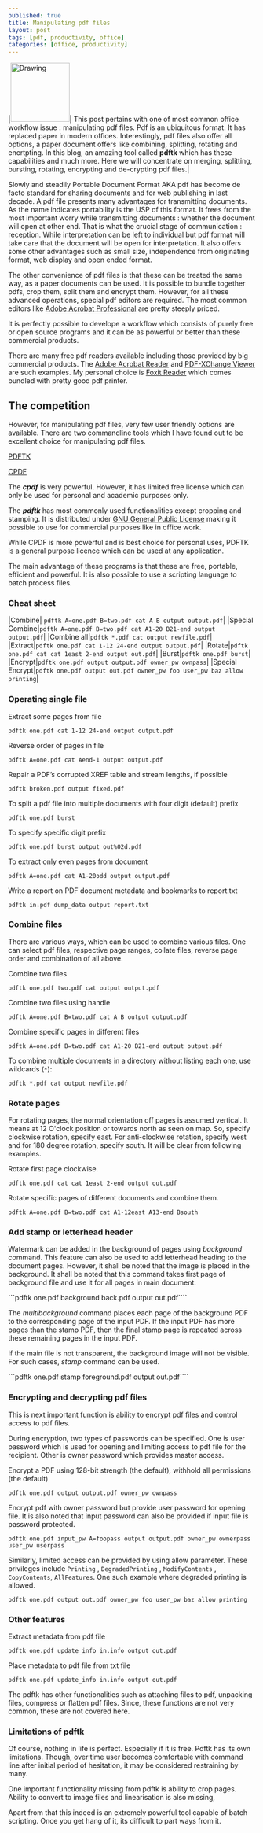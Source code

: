 ```yaml
---
published: true
title: Manipulating pdf files
layout: post
tags: [pdf, productivity, office]
categories: [office, productivity]
---
```

|<img src="https://upload.wikimedia.org/wikipedia/commons/e/ec/Pdf_by_mimooh.svg" alt="Drawing" style="width: 120px;"/>| This post pertains with one of most common office workflow issue : manipulating pdf files. Pdf is an ubiquitous format. It has replaced paper in modern offices. Interestingly, pdf files also offer all options, a paper document offers like combining, splitting, rotating and encrtpting. In this blog, an amazing tool called **pdftk** which has these capabilities and much more. Here we will concentrate on merging, splitting, bursting, rotating, encrypting and de-crypting pdf files.|

Slowly and steadily Portable Document Format AKA pdf has become de facto standard for sharing documents and for web publishing in last decade. A pdf file presents many advantages for transmitting documents. As the name indicates portability is the USP of this format. It frees from the most important worry while transmitting documents : whether the document will open at other end. That is what the crucial stage of communication : reception. While interpretation can be left to individual but pdf format will take care that the document will be open for interpretation. It also offers some other advantages such as small size, independence from originating format, web display and open ended format.

The other convenience of pdf files is that these can be treated the same way, as a paper documents can be used. It is possible to bundle together pdfs, crop them, split them and encrypt them. However, for all these advanced operations, special pdf editors are required. The most common editors like [Adobe Acrobat Professional](https://creative.adobe.com/products/acrobat) are pretty steeply priced.

It is perfectly possible to develope a workflow which consists of purely free or open source programs and it can be as powerful or better than these commercial products. 

There are many free pdf readers available including those provided by big commercial products. The [Adobe Acrobat Reader](https://get.adobe.com/reader/) and [PDF-XChange Viewer](http://www.tracker-software.com/product/pdf-xchange-viewer) are such examples. My personal choice is [Foxit Reader](https://www.foxitsoftware.com/products/pdf-reader/) which comes bundled with pretty good pdf printer.

## The competition

However, for manipulating pdf files, very few user friendly options are available. There are two commandline tools which I have found out to be excellent choice for manipulating pdf files. 

[PDFTK](https://www.pdflabs.com/tools/pdftk-server/)

[CPDF](http://community.coherentpdf.com/)

The _**cpdf**_ is very powerful. However, it has limited free license which can only be used for personal and academic purposes only. 

The _**pdftk**_ has most commonly used functionalities except cropping and stamping. It is distributed under [GNU General Public License](https://www.gnu.org/licenses/gpl-3.0.en.html) making it possible to use for commercial purposes like in office work.

While CPDF is more powerful and is best choice for personal uses, PDFTK is a general purpose licence which can be used at any application. 

The main advantage of these programs is that these are free, portable, efficient and powerful. It is also possible to use a scripting language to batch process files.

### Cheat sheet

|Combine| ```pdftk A=one.pdf B=two.pdf cat A B output output.pdf```|
|Special Combine|```pdftk A=one.pdf B=two.pdf cat A1-20 B21-end output output.pdf```|
|Combine all|`pdftk *.pdf cat output newfile.pdf`|
|Extract|```pdftk one.pdf cat 1-12 24-end output output.pdf```|
|Rotate|```pdftk one.pdf cat cat 1east 2-end output out.pdf```|
|Burst|```pdftk one.pdf burst```|
|Encrypt|`pdftk one.pdf output output.pdf owner_pw ownpass`|
|Special Encrypt|`pdftk one.pdf output out.pdf owner_pw foo user_pw baz allow printing`|

### Operating single file

Extract some pages from file 

```pdftk one.pdf cat 1-12 24-end output output.pdf```

Reverse order of pages in file

```pdftk A=one.pdf cat Aend-1 output output.pdf```

Repair a PDF’s corrupted XREF table and stream lengths, if possible

```pdftk broken.pdf output fixed.pdf```

To split a pdf file into multiple documents with four digit (default) prefix

```pdftk one.pdf burst```

To specify specific digit prefix

```pdftk one.pdf burst output out%02d.pdf```

To extract only even pages from document

```pdftk A=one.pdf cat A1-20odd output output.pdf```

Write a report on PDF document metadata and bookmarks to report.txt

``pdftk in.pdf dump_data output report.txt``

### Combine files 

There are various ways, which can be used to combine various files. One can select pdf files, respective page ranges, collate files, reverse page order and combination of all above.

Combine two files

```pdftk one.pdf two.pdf cat output output.pdf```

Combine two files using handle

```pdftk A=one.pdf B=two.pdf cat A B output output.pdf```

Combine specific pages in different files

```pdftk A=one.pdf B=two.pdf cat A1-20 B21-end output output.pdf```

To combine multiple documents in a directory without listing each one, use wildcards (`*`):

```pdftk *.pdf cat output newfile.pdf```

### Rotate pages

For rotating pages, the normal orientation off pages is assumed vertical. It means at 12 O'clock position or towards north as seen on map. So, specify clockwise rotation, specify east. For anti-clockwise rotation, specify west and for 180 degree rotation, specify south. It will be clear from following examples.

Rotate first page clockwise.

```pdftk one.pdf cat cat 1east 2-end output out.pdf```

Rotate specific pages of different documents and combine them. 

```pdftk A=one.pdf B=two.pdf cat A1-12east A13-end Bsouth```

### Add stamp or letterhead header 

Watermark can be added in the background of pages using *background* command. This feature can also be used to add letterhead heading to the document pages. However, it shall be noted that the image is placed in the background. It shall be noted that this command takes first page of background file and use it for all pages in main document.

```pdftk one.pdf background back.pdf output out.pdf````

The *multibackground* command places each page of the background PDF to the corresponding page of the input PDF. If the input PDF has more pages than the stamp PDF, then the final stamp page is repeated across these remaining pages in the input PDF.

If the main file is not transparent, the background image will not be visible. For such cases, *stamp* command can be used.

```pdftk one.pdf stamp foreground.pdf output out.pdf````

### Encrypting and decrypting pdf files

This is next important function is ability to encrypt pdf files and control access to pdf files.

During encryption, two types of passwords can be specified. One is user password which is used for opening and limiting access to pdf file for the recipient. Other is owner password which provides master access.

Encrypt a PDF using 128-bit strength (the default), withhold all permissions (the default)

```pdftk one.pdf output output.pdf owner_pw ownpass```

Encrypt pdf with owner password but provide user password for opening file. It is also noted that input password can also be provided if input file is password protected.

```pdftk one.pdf input_pw A=foopass output output.pdf owner_pw ownerpass user_pw userpass```

Similarly, limited access can be provided by using allow parameter. These privileges include `Printing` , `DegradedPrinting` , `ModifyContents` , `CopyContents`, `AllFeatures`. One such example where degraded printing is allowed.

```pdftk one.pdf output out.pdf owner_pw foo user_pw baz allow printing```

### Other features

Extract metadata from pdf file

```pdftk one.pdf update_info in.info output out.pdf```

Place metadata to pdf file from txt file

```pdftk one.pdf update_info in.info output out.pdf```

The pdftk has other functionalities such as attaching files to pdf, unpacking files, compress or flatten pdf files. Since, these functions are not very common, these are not covered here.

### Limitations of pdftk

Of course, nothing in life is perfect. Especially if it is free. Pdftk has its own limitations. Though, over time user becomes comfortable with command line after initial period of hesitation, it may be considered restraining by many.

One important functionality missing from pdftk is ability to crop pages. Ability to convert to image files and linearisation is also missing, 

Apart from that this indeed is an extremely powerful tool capable of batch scripting. Once you get hang of it, its difficult to part ways from it.